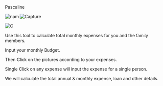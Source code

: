 
Pascaline

![nam](https://user-images.githubusercontent.com/38086075/58906179-02afdf00-8729-11e9-8dd7-3f3367bf6917.jpg)
![Capture](https://user-images.githubusercontent.com/38086075/58905662-e52e4580-8727-11e9-9161-39a82218eb52.PNG)

![C](https://user-images.githubusercontent.com/38086075/58906120-dac07b80-8728-11e9-81e4-d56d913826cb.PNG)


Use this tool to calculate total monthly expenses for you and the family members.

Input your monthly Budget.

Then Click on the pictures according to your expenses.

Single Click on any expense will input the expense for a single person.

We will calculate the total annual & monthly expense, loan and other details.
